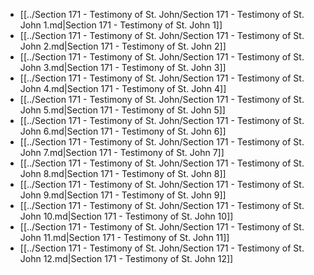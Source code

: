 - [[../Section 171 - Testimony of St. John/Section 171 - Testimony of St. John 1.md|Section 171 - Testimony of St. John 1]]
- [[../Section 171 - Testimony of St. John/Section 171 - Testimony of St. John 2.md|Section 171 - Testimony of St. John 2]]
- [[../Section 171 - Testimony of St. John/Section 171 - Testimony of St. John 3.md|Section 171 - Testimony of St. John 3]]
- [[../Section 171 - Testimony of St. John/Section 171 - Testimony of St. John 4.md|Section 171 - Testimony of St. John 4]]
- [[../Section 171 - Testimony of St. John/Section 171 - Testimony of St. John 5.md|Section 171 - Testimony of St. John 5]]
- [[../Section 171 - Testimony of St. John/Section 171 - Testimony of St. John 6.md|Section 171 - Testimony of St. John 6]]
- [[../Section 171 - Testimony of St. John/Section 171 - Testimony of St. John 7.md|Section 171 - Testimony of St. John 7]]
- [[../Section 171 - Testimony of St. John/Section 171 - Testimony of St. John 8.md|Section 171 - Testimony of St. John 8]]
- [[../Section 171 - Testimony of St. John/Section 171 - Testimony of St. John 9.md|Section 171 - Testimony of St. John 9]]
- [[../Section 171 - Testimony of St. John/Section 171 - Testimony of St. John 10.md|Section 171 - Testimony of St. John 10]]
- [[../Section 171 - Testimony of St. John/Section 171 - Testimony of St. John 11.md|Section 171 - Testimony of St. John 11]]
- [[../Section 171 - Testimony of St. John/Section 171 - Testimony of St. John 12.md|Section 171 - Testimony of St. John 12]]